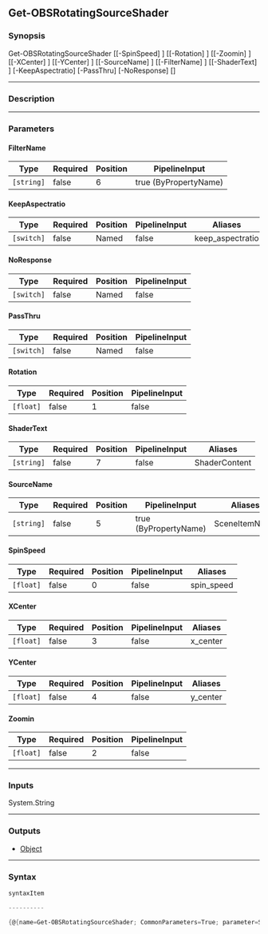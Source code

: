 Get-OBSRotatingSourceShader
---------------------------

### Synopsis

Get-OBSRotatingSourceShader [[-SpinSpeed] <float>] [[-Rotation] <float>] [[-Zoomin] <float>] [[-XCenter] <float>] [[-YCenter] <float>] [[-SourceName] <string>] [[-FilterName] <string>] [[-ShaderText] <string>] [-KeepAspectratio] [-PassThru] [-NoResponse] [<CommonParameters>]

---

### Description

---

### Parameters
#### **FilterName**

|Type      |Required|Position|PipelineInput        |
|----------|--------|--------|---------------------|
|`[string]`|false   |6       |true (ByPropertyName)|

#### **KeepAspectratio**

|Type      |Required|Position|PipelineInput|Aliases         |
|----------|--------|--------|-------------|----------------|
|`[switch]`|false   |Named   |false        |keep_aspectratio|

#### **NoResponse**

|Type      |Required|Position|PipelineInput|
|----------|--------|--------|-------------|
|`[switch]`|false   |Named   |false        |

#### **PassThru**

|Type      |Required|Position|PipelineInput|
|----------|--------|--------|-------------|
|`[switch]`|false   |Named   |false        |

#### **Rotation**

|Type     |Required|Position|PipelineInput|
|---------|--------|--------|-------------|
|`[float]`|false   |1       |false        |

#### **ShaderText**

|Type      |Required|Position|PipelineInput|Aliases      |
|----------|--------|--------|-------------|-------------|
|`[string]`|false   |7       |false        |ShaderContent|

#### **SourceName**

|Type      |Required|Position|PipelineInput        |Aliases      |
|----------|--------|--------|---------------------|-------------|
|`[string]`|false   |5       |true (ByPropertyName)|SceneItemName|

#### **SpinSpeed**

|Type     |Required|Position|PipelineInput|Aliases   |
|---------|--------|--------|-------------|----------|
|`[float]`|false   |0       |false        |spin_speed|

#### **XCenter**

|Type     |Required|Position|PipelineInput|Aliases |
|---------|--------|--------|-------------|--------|
|`[float]`|false   |3       |false        |x_center|

#### **YCenter**

|Type     |Required|Position|PipelineInput|Aliases |
|---------|--------|--------|-------------|--------|
|`[float]`|false   |4       |false        |y_center|

#### **Zoomin**

|Type     |Required|Position|PipelineInput|
|---------|--------|--------|-------------|
|`[float]`|false   |2       |false        |

---

### Inputs
System.String

---

### Outputs
* [Object](https://learn.microsoft.com/en-us/dotnet/api/System.Object)

---

### Syntax
```PowerShell
syntaxItem
```
```PowerShell
----------
```
```PowerShell
{@{name=Get-OBSRotatingSourceShader; CommonParameters=True; parameter=System.Object[]}}
```
